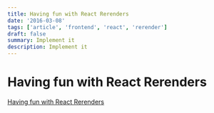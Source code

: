 ```yaml
---
title: Having fun with React Rerenders
date: '2016-03-08'
tags: ['article', 'frontend', 'react', 'rerender']
draft: false
summary: Implement it
description: Implement it
---
```

# Having fun with React Rerenders


[Having fun with React Rerenders](https://medium.com/swlh/having-fun-with-reacts-renderer-be15b39c4556)

